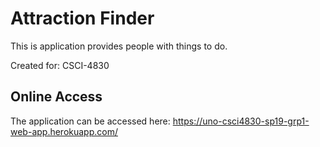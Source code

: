 # Attraction Finder
This is application provides people with things to do.

Created for: CSCI-4830

## Online Access
The application can be accessed here: https://uno-csci4830-sp19-grp1-web-app.herokuapp.com/